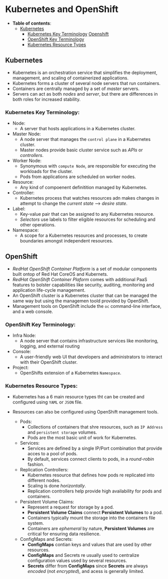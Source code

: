 # **Kubernetes and OpenShift**

-  **Table of contents**:
	- [Kubernetes](#kubernetes)
		- [Kubernetes Key Terminology](#kubernetes)
	[Openshift](#openshift)
		- [OpenShift Key Terminology](#openshift-key-terminology)
		- [Kubernetes Resource Types](#kubernetes-resource-types)

## **Kubernetes**

- Kubernetes is an orchestration service that simplifies the deployment, management, and scaling of containerized applications.
- Kubernetes forms a cluster of several node servers that run containers. 
- Containers are centrally managed by a set of *master* servers.
- Servers can act as both *nodes* and *server*, but there are differences in both roles for increased stability.

### **Kubernetes Key Terminology:**

- Node:
	- A server that hosts applications in a Kubernetes cluster.
- Master Node:
	- A node server that manages the `control plane` in a Kubernetes cluster.
	- Master nodes provide basic cluster service such as *APIs* or *controllers*.
- Worker Node:
	- Synonymous with `compute Node`, are responsible for executing the workloads for the cluster.
	- Pods from applications are scheduled on worker nodes.
- Resource:
	- Any kind of compoenent definitition managed by Kubernetes.
- Controller:
	- Kubernetes process that watches resources adn makes changes in attempt to change the *current state* --> *desire state*.
- Label:
	- Key-value pair that can be assigned to any Kubernetes resource.
	- *Selectors* use labels to filter eligible resources for scheduling and other operations.	
- Namespace:
	- A scope for a Kubernetes resources and processes, to create boundaries amongst independent resources.


## **OpenShift**

- *RedHat OpenShift Container Platform* is a set of modular components built ontop of Red Hat CoreOS and Kubernets.
- *RedHat OpenShift Container Plaform* comes with additional PaaS features to bolster capabilities like security, auditing, monitoring and application life-cycle management. 
- An OpenShift cluster is a Kubernetes cluster that can be managed the same way but using the managemen toold provided by OpenShift.
- Management tools on OpenShift include the `oc` command-line interface, and a web console.

### **OpenShift Key Terminology:**

- Infra Node:
	- A node server that contains infrastructure services like monitoring, logging, and external routing
- Console:
	- A user-friendly web UI that developers and administrators to interact with their OpenShift cluster.
- Project:
	- OpenShifts extension of a Kubernetes `Namespace`.

### **Kubernetes Resource Types:**

- Kubernetes has a 6 main resource types tht can be created and configured using `YAML` or `JSON` file.
- Resources can also be configured using OpenShift management tools.

	- Pods:
		- Collections of containers that shre resources, such as `IP Address` and `persistent storage` volumes.
		- Pods are the most basic unit of work for Kubernetes.
	- Services:
		- Services are defined by a single IP/Port combination that provide acces to a pool of pods.
		- By default, services connect clients to pods, in a *round-robin* fashion.
	- Replication Controllers:
		- Kubernetes resource that defines how pods re replicated into different nodes.
		- Scaling is done *horizontally*.
		- Replication controllers help provide high availability for pods and containers.
	- Persistent Volume Claims:
		- Represent a request for storage by a pod.
		- **Persistent Volume Claims** connect **Persistent Volumes** to a pod.
		- Containers typically mount the storage into the containers file system.
		- Containers are *ephemeral* by nature, **Persistent Volumes** are critical for ensuring data resilience.
	- ConfigMaps and Secrets:
		- **ConfigMaps** contian keys and values that are used by other resources.
		- **ConfigMaps** and Secrets re usually used to centralize configuration values used by several resources.
		- **Secrets** differ from **ConfigMaps** since **Secrets** are always *encoded* (not *encrypted*), and acess is generally limited.










